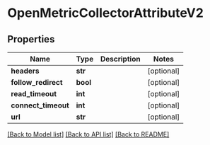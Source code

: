 # OpenMetricCollectorAttributeV2

## Properties
Name | Type | Description | Notes
------------ | ------------- | ------------- | -------------
**headers** | **str** |  | [optional] 
**follow_redirect** | **bool** |  | [optional] 
**read_timeout** | **int** |  | [optional] 
**connect_timeout** | **int** |  | [optional] 
**url** | **str** |  | [optional] 

[[Back to Model list]](../README.md#documentation-for-models) [[Back to API list]](../README.md#documentation-for-api-endpoints) [[Back to README]](../README.md)


